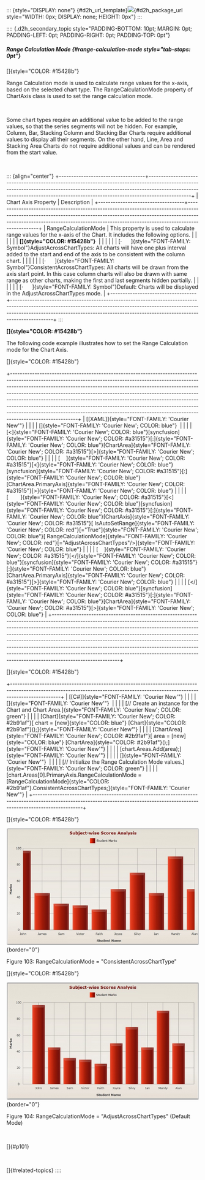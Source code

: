 ::: {style="DISPLAY: none"}
[](ms-xhelp:///?Id=d2h_url_template){#d2h_url_template}![](!package_url!){#d2h_package_url style="WIDTH: 0px; DISPLAY: none; HEIGHT: 0px"}
:::

:::: {.d2h_secondary_topic style="PADDING-BOTTOM: 10pt; MARGIN: 0pt; PADDING-LEFT: 0pt; PADDING-RIGHT: 0pt; PADDING-TOP: 0pt"}
##### Range Calculation Mode {#range-calculation-mode style="tab-stops: 0pt"}

[]{style="COLOR: #15428b"} 

Range Calculation mode is used to calculate range values for the x-axis, based on the selected chart type. The RangeCalculationMode property of ChartAxis class is used to set the range calculation mode.

 

Some chart types require an additional value to be added to the range values, so that the series segments will not be hidden. For example, Column, Bar, Stacking Column and Stacking Bar Charts require additional values to display all their segments. On the other hand, Line, Area and Stacking Area Charts do not require additional values and can be rendered from the start value.

 

::: {align="center"}
+-----------------------------------+-----------------------------------------------------------------------------------------------------------------------------------------------------------------------------------------------------------------------------------------------------------+
| Chart Axis Property               | Description                                                                                                                                                                                                                                               |
+-----------------------------------+-----------------------------------------------------------------------------------------------------------------------------------------------------------------------------------------------------------------------------------------------------------+
| RangeCalculationMode              | This property is used to calculate range values for the x-axis of the Chart. It includes the following options.                                                                                                                                           |
|                                   |                                                                                                                                                                                                                                                           |
|                                   | **[]{style="COLOR: #15428b"}**                                                                                                                                                                                                                            |
|                                   |                                                                                                                                                                                                                                                           |
|                                   | [·      ]{style="FONT-FAMILY: Symbol"}AdjustAcrossChartTypes: All charts will have one plus interval added to the start and end of the axis to be consistent with the column chart.                                                                       |
|                                   |                                                                                                                                                                                                                                                           |
|                                   | [·      ]{style="FONT-FAMILY: Symbol"}ConsistentAcrossChartTypes: All charts will be drawn from the axis start point. In this case column charts will also be drawn with same range as other charts, making the first and last segments hidden partially. |
|                                   |                                                                                                                                                                                                                                                           |
|                                   | [·      ]{style="FONT-FAMILY: Symbol"}Default: Charts will be displayed in the AdjustAcrossChartTypes mode.                                                                                                                                               |
+-----------------------------------+-----------------------------------------------------------------------------------------------------------------------------------------------------------------------------------------------------------------------------------------------------------+
:::

**[]{style="COLOR: #15428b"}** 

The following code example illustrates how to set the Range Calculation mode for the Chart Axis.

[]{style="COLOR: #15428b"} 

+---------------------------------------------------------------------------------------------------------------------------------------------------------------------------------------------------------------------------------------------------------------------------------------------------------------------------------------------------------------------------------------------------------------------------------------------------------------------------------------------------------------------------------------------------------------------------------------------+
| [\[XAML\]]{style="FONT-FAMILY: 'Courier New'"}                                                                                                                                                                                                                                                                                                                                                                                                                                                                                                                                              |
|                                                                                                                                                                                                                                                                                                                                                                                                                                                                                                                                                                                             |
| []{style="FONT-FAMILY: 'Courier New'; COLOR: blue"}                                                                                                                                                                                                                                                                                                                                                                                                                                                                                                                                         |
|                                                                                                                                                                                                                                                                                                                                                                                                                                                                                                                                                                                             |
| [\<]{style="FONT-FAMILY: 'Courier New'; COLOR: blue"}[syncfusion]{style="FONT-FAMILY: 'Courier New'; COLOR: #a31515"}[:]{style="FONT-FAMILY: 'Courier New'; COLOR: blue"}[ChartArea]{style="FONT-FAMILY: 'Courier New'; COLOR: #a31515"}[\>]{style="FONT-FAMILY: 'Courier New'; COLOR: blue"}                                                                                                                                                                                                                                                                                               |
|                                                                                                                                                                                                                                                                                                                                                                                                                                                                                                                                                                                             |
| [    ]{style="FONT-FAMILY: 'Courier New'; COLOR: #a31515"}[\<]{style="FONT-FAMILY: 'Courier New'; COLOR: blue"}[syncfusion]{style="FONT-FAMILY: 'Courier New'; COLOR: #a31515"}[:]{style="FONT-FAMILY: 'Courier New'; COLOR: blue"}[ChartArea.PrimaryAxis]{style="FONT-FAMILY: 'Courier New'; COLOR: #a31515"}[\>]{style="FONT-FAMILY: 'Courier New'; COLOR: blue"}                                                                                                                                                                                                                         |
|                                                                                                                                                                                                                                                                                                                                                                                                                                                                                                                                                                                             |
| [        ]{style="FONT-FAMILY: 'Courier New'; COLOR: #a31515"}[\<]{style="FONT-FAMILY: 'Courier New'; COLOR: blue"}[syncfusion]{style="FONT-FAMILY: 'Courier New'; COLOR: #a31515"}[:]{style="FONT-FAMILY: 'Courier New'; COLOR: blue"}[ChartAxis]{style="FONT-FAMILY: 'Courier New'; COLOR: #a31515"}[ IsAutoSetRange]{style="FONT-FAMILY: 'Courier New'; COLOR: red"}[=\"True\"]{style="FONT-FAMILY: 'Courier New'; COLOR: blue"}[ RangeCalculationMode]{style="FONT-FAMILY: 'Courier New'; COLOR: red"}[=\"AdjustAcrossChartTypes\"/\>]{style="FONT-FAMILY: 'Courier New'; COLOR: blue"} |
|                                                                                                                                                                                                                                                                                                                                                                                                                                                                                                                                                                                             |
| [    ]{style="FONT-FAMILY: 'Courier New'; COLOR: #a31515"}[\</]{style="FONT-FAMILY: 'Courier New'; COLOR: blue"}[syncfusion]{style="FONT-FAMILY: 'Courier New'; COLOR: #a31515"}[:]{style="FONT-FAMILY: 'Courier New'; COLOR: blue"}[ChartArea.PrimaryAxis]{style="FONT-FAMILY: 'Courier New'; COLOR: #a31515"}[\>]{style="FONT-FAMILY: 'Courier New'; COLOR: blue"}                                                                                                                                                                                                                        |
|                                                                                                                                                                                                                                                                                                                                                                                                                                                                                                                                                                                             |
| [\</]{style="FONT-FAMILY: 'Courier New'; COLOR: blue"}[syncfusion]{style="FONT-FAMILY: 'Courier New'; COLOR: #a31515"}[:]{style="FONT-FAMILY: 'Courier New'; COLOR: blue"}[ChartArea]{style="FONT-FAMILY: 'Courier New'; COLOR: #a31515"}[\>]{style="FONT-FAMILY: 'Courier New'; COLOR: blue"}                                                                                                                                                                                                                                                                                              |
+---------------------------------------------------------------------------------------------------------------------------------------------------------------------------------------------------------------------------------------------------------------------------------------------------------------------------------------------------------------------------------------------------------------------------------------------------------------------------------------------------------------------------------------------------------------------------------------------+

[]{style="COLOR: #15428b"} 

+--------------------------------------------------------------------------------------------------------------------------------------------------------------------------------+
| [\[C#\]]{style="FONT-FAMILY: 'Courier New'"}                                                                                                                                   |
|                                                                                                                                                                                |
| []{style="FONT-FAMILY: 'Courier New'"}                                                                                                                                         |
|                                                                                                                                                                                |
| [// Create an instance for the Chart and Chart Area.]{style="FONT-FAMILY: 'Courier New'; COLOR: green"}                                                                        |
|                                                                                                                                                                                |
| [Chart]{style="FONT-FAMILY: 'Courier New'; COLOR: #2b91af"}[ chart = [new]{style="COLOR: blue"} [Chart]{style="COLOR: #2b91af"}();]{style="FONT-FAMILY: 'Courier New'"}        |
|                                                                                                                                                                                |
| [ChartArea]{style="FONT-FAMILY: 'Courier New'; COLOR: #2b91af"}[ area = [new]{style="COLOR: blue"} [ChartArea]{style="COLOR: #2b91af"}();]{style="FONT-FAMILY: 'Courier New'"} |
|                                                                                                                                                                                |
| [chart.Areas.Add(area);]{style="FONT-FAMILY: 'Courier New'"}                                                                                                                   |
|                                                                                                                                                                                |
| []{style="FONT-FAMILY: 'Courier New'"}                                                                                                                                         |
|                                                                                                                                                                                |
| [// Initialize the Range Calculation Mode values.]{style="FONT-FAMILY: 'Courier New'; COLOR: green"}                                                                           |
|                                                                                                                                                                                |
| [chart.Areas\[0\].PrimaryAxis.RangeCalculationMode = [RangeCalculationMode]{style="COLOR: #2b91af"}.ConsistentAcrossChartTypes;]{style="FONT-FAMILY: 'Courier New'"}           |
+--------------------------------------------------------------------------------------------------------------------------------------------------------------------------------+

[]{style="COLOR: #15428b"} 

![](ImagesExt/image59_110.png){border="0"}

Figure 103: RangeCalculationMode = \"ConsistentAcrossChartType\"

[]{style="COLOR: #15428b"} 

![](ImagesExt/image59_111.png){border="0"}

Figure 104: RangeCalculationMode = \"AdjustAcrossChartTypes\" (Default Mode)

 

[]{#p101} 

 

[]{#related-topics}
::::
